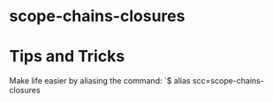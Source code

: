 # scope-chains-closures


# Tips and Tricks

Make life easier by aliasing the command:
`$ alias scc=scope-chains-closures
